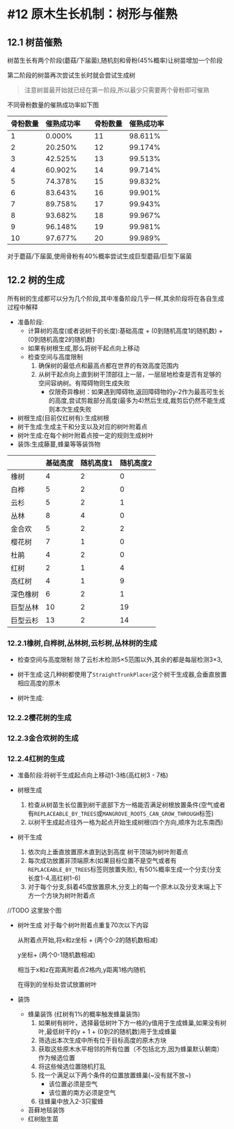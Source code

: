 # #12 原木生长机制：树形与催熟

## 12.1 树苗催熟

树苗生长有两个阶段(蘑菇/下届菌),随机刻和骨粉(45%概率)让树苗增加一个阶段

第二阶段的树苗再次尝试生长时就会尝试生成树

>注意树苗最开始就已经在第一阶段,所以最少只需要两个骨粉即可催熟

不同骨粉数量的催熟成功率如下图

| 骨粉数量 | 催熟成功率 |   | 骨粉数量 | 催熟成功率 |
|---------|-----------|---|---------|-----------|
| 1  | 0.000%  |   | 11 | 98.611% |
| 2  | 20.250% |   | 12 | 99.174% |
| 3  | 42.525% |   | 13 | 99.513% |
| 4  | 60.902% |   | 14 | 99.714% |
| 5  | 74.378% |   | 15 | 99.832% |
| 6  | 83.643% |   | 16 | 99.901% |
| 7  | 89.758% |   | 17 | 99.943% |
| 8  | 93.682% |   | 18 | 99.967% |
| 9  | 96.148% |   | 19 | 99.981% |
| 10 | 97.677% |   | 20 | 99.989% |

对于蘑菇/下届菌,使用骨粉有40%概率尝试生成巨型蘑菇/巨型下届菌

## 12.2 树的生成
所有树的生成都可以分为几个阶段,其中准备阶段几乎一样,其余阶段将在各自生成过程中解释
 - 准备阶段:
   - 计算树的高度(或者说树干的长度):基础高度 + (0到随机高度1的随机数) + (0到随机高度2的随机数)
   - 如果有树根生成,那么将树干起点向上移动
   - 检查空间与高度限制
     1. 确保树的最低点和最高点都在世界的有效高度范围内
     2. 从树干起点向上直到树干顶部往上一层，一层层地检查是否有足够的空间容纳树。有障碍物则生成失败
        - 仅限奇异橡树：如果遇到障碍物,返回障碍物的y-2作为最高可生长的高度,尝试剪裁部分高度(最多为4)然后生成,裁剪后仍然不能生成则本次生成失败
 - 树根生成(目前仅红树有):生成树根
 - 树干生成:生成主干和分支以及对应的树叶附着点
 - 树叶生成:在每个树叶附着点按一定的规则生成树叶
 - 装饰:生成藤蔓,蜂巢等等装饰物

|      | 基础高度 | 随机高度1 | 随机高度2 |
| ---- | ---- | ----- | ----- |
| 橡树   | 4    | 2     | 0     |
| 白桦   | 5    | 2     | 0     |
| 云杉   | 5    | 2     | 1     |
| 丛林   | 8    | 4     | 0     |
| 金合欢  | 5    | 2     | 2     |
| 樱花树  | 7    | 1     | 0     |
| 杜鹃   | 4    | 2     | 0     |
| 红树   | 2    | 1     | 4     |
| 高红树  | 4    | 1     | 9     |
| 深色橡树 | 6    | 2     | 1     |
| 巨型丛林 | 10   | 2     | 19    |
| 巨型云杉 | 13   | 2     | 14    |

### 12.2.1橡树,白桦树,丛林树,云杉树,丛林树的生成
- 检查空间与高度限制 除了云杉木检测5×5范围以外,其余的都是每层检测3×3,

-  树干生成:这几种树都使用了`StraightTrunkPlacer`这个树干生成器,会垂直放置相应高度的原木
-  树叶生成:


### 12.2.2樱花树的生成
### 12.2.3金合欢树的生成
### 12.2.4红树的生成
- 准备阶段:将树干生成起点向上移动1-3格(高红树3 - 7格)
- 树根生成
	1. 检查从树苗生长位置到树干底部下方一格能否满足树根放置条件(空气或者有`REPLACEABLE_BY_TREES`或`MANGROVE_ROOTS_CAN_GROW_THROUGH`标签)
	2. 以树干生成起点往外一格为起点开始生成树根(四个方向,顺序为北东南西)

   
- 树干生成
	1. 依次向上垂直放置原木直到达到高度 树干顶端为树叶附着点
	2. 每次成功放置非顶端原木(如果目标位置不是空气或者有`REPLACEABLE_BY_TREES`标签则放置失败), 有50%概率生成一个分支(分支长度1-4,高红树1-6)
	3. 对于每个分支,斜着45度放置原木,分支上的每一个原木以及分支末端上下方一个方块为树叶附着点
  
//TODO 这里放个图

-  树叶生成
	对于每个树叶附着点重复70次以下内容
	
	从附着点开始,将x和z坐标 + (两个0-2的随机数相减)

	y坐标+ (两个0-1随机数相减)

	相当于x和z在距离附着点2格内,y距离1格内随机

	在得到的坐标处尝试放置树叶
- 装饰
	- 蜂巢装饰 (红树有1%的概率触发蜂巢装饰)
		1. 如果树有树叶，选择最低树叶下方一格的y值用于生成蜂巢,如果没有树叶,最低树干的y + 1 + (0到2的随机数)用于生成蜂巢
		2. 筛选出本次生成中所有位于目标高度的原木方块
		3. 获取这些原木水平相邻的所有位置（不包括北方,因为蜂巢默认朝南）作为候选位置
		4. 将这些候选位置随机打乱
		5. 找一个满足以下两个条件的位置放置蜂巢(~没有就不放~)
			- 该位置必须是空气
			- 该位置的南方必须是空气
		6.  往蜂巢中放入2-3只蜜蜂
	- 苔藓地毯装饰
	- 红树胎生苗


